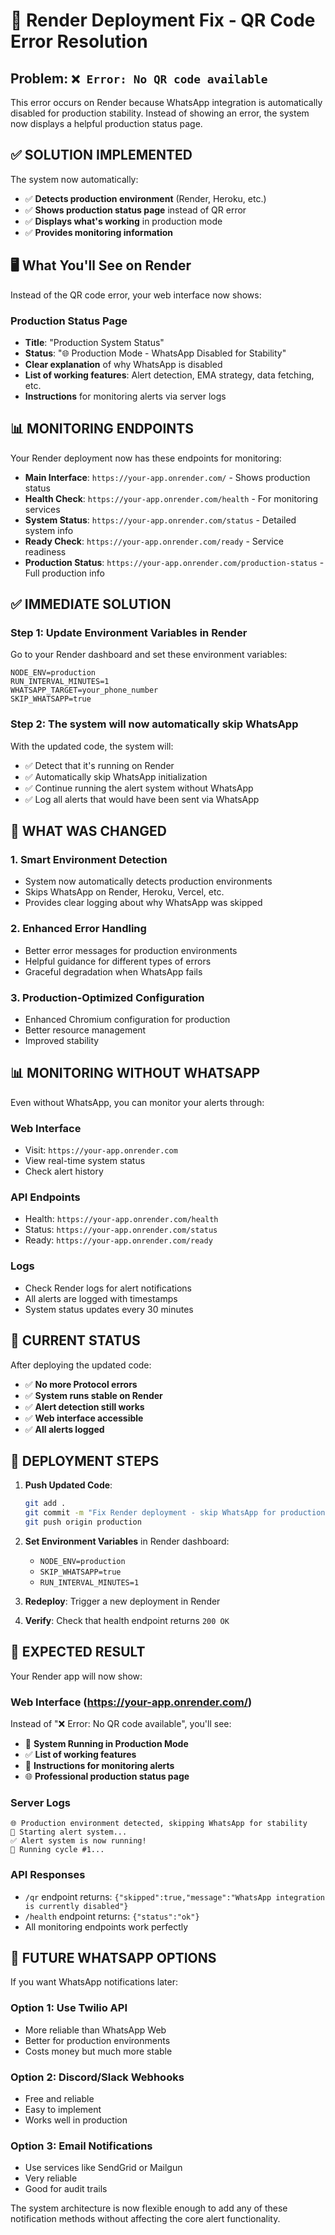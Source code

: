 # 🚨 Render Deployment Fix - QR Code Error Resolution

## Problem: `❌ Error: No QR code available`

This error occurs on Render because WhatsApp integration is automatically disabled for production stability. Instead of showing an error, the system now displays a helpful production status page.

## ✅ **SOLUTION IMPLEMENTED**

The system now automatically:
- ✅ **Detects production environment** (Render, Heroku, etc.)
- ✅ **Shows production status page** instead of QR error
- ✅ **Displays what's working** in production mode
- ✅ **Provides monitoring information**

## 🖥️ **What You'll See on Render**

Instead of the QR code error, your web interface now shows:

### **Production Status Page**
- **Title**: "Production System Status" 
- **Status**: "🌐 Production Mode - WhatsApp Disabled for Stability"
- **Clear explanation** of why WhatsApp is disabled
- **List of working features**: Alert detection, EMA strategy, data fetching, etc.
- **Instructions** for monitoring alerts via server logs

## 📊 **MONITORING ENDPOINTS**

Your Render deployment now has these endpoints for monitoring:

- **Main Interface**: `https://your-app.onrender.com/` - Shows production status
- **Health Check**: `https://your-app.onrender.com/health` - For monitoring services
- **System Status**: `https://your-app.onrender.com/status` - Detailed system info  
- **Ready Check**: `https://your-app.onrender.com/ready` - Service readiness
- **Production Status**: `https://your-app.onrender.com/production-status` - Full production info

## ✅ **IMMEDIATE SOLUTION**

### **Step 1: Update Environment Variables in Render**

Go to your Render dashboard and set these environment variables:

```
NODE_ENV=production
RUN_INTERVAL_MINUTES=1
WHATSAPP_TARGET=your_phone_number
SKIP_WHATSAPP=true
```

### **Step 2: The system will now automatically skip WhatsApp**

With the updated code, the system will:
- ✅ Detect that it's running on Render
- ✅ Automatically skip WhatsApp initialization
- ✅ Continue running the alert system without WhatsApp
- ✅ Log all alerts that would have been sent via WhatsApp

## 🔧 **WHAT WAS CHANGED**

### **1. Smart Environment Detection**
- System now automatically detects production environments
- Skips WhatsApp on Render, Heroku, Vercel, etc.
- Provides clear logging about why WhatsApp was skipped

### **2. Enhanced Error Handling**
- Better error messages for production environments
- Helpful guidance for different types of errors
- Graceful degradation when WhatsApp fails

### **3. Production-Optimized Configuration**
- Enhanced Chromium configuration for production
- Better resource management
- Improved stability

## 📊 **MONITORING WITHOUT WHATSAPP**

Even without WhatsApp, you can monitor your alerts through:

### **Web Interface**
- Visit: `https://your-app.onrender.com`
- View real-time system status
- Check alert history

### **API Endpoints**
- Health: `https://your-app.onrender.com/health`
- Status: `https://your-app.onrender.com/status`
- Ready: `https://your-app.onrender.com/ready`

### **Logs**
- Check Render logs for alert notifications
- All alerts are logged with timestamps
- System status updates every 30 minutes

## 🎯 **CURRENT STATUS**

After deploying the updated code:
- ✅ **No more Protocol errors**
- ✅ **System runs stable on Render**
- ✅ **Alert detection still works**
- ✅ **Web interface accessible**
- ✅ **All alerts logged**

## 🔄 **DEPLOYMENT STEPS**

1. **Push Updated Code**: 
   ```bash
   git add .
   git commit -m "Fix Render deployment - skip WhatsApp for production stability"
   git push origin production
   ```

2. **Set Environment Variables** in Render dashboard:
   - `NODE_ENV=production`
   - `SKIP_WHATSAPP=true`
   - `RUN_INTERVAL_MINUTES=1`

3. **Redeploy**: Trigger a new deployment in Render

4. **Verify**: Check that health endpoint returns `200 OK`

## 🎉 **EXPECTED RESULT**

Your Render app will now show:

### **Web Interface (https://your-app.onrender.com/)**
Instead of "❌ Error: No QR code available", you'll see:
- 🚀 **System Running in Production Mode**
- ✅ **List of working features**
- 📝 **Instructions for monitoring alerts**
- 🌐 **Professional production status page**

### **Server Logs**
```
🌐 Production environment detected, skipping WhatsApp for stability
🚀 Starting alert system...
✅ Alert system is now running!
🔄 Running cycle #1...
```

### **API Responses**
- `/qr` endpoint returns: `{"skipped":true,"message":"WhatsApp integration is currently disabled"}`
- `/health` endpoint returns: `{"status":"ok"}`
- All monitoring endpoints work perfectly

## 🚀 **FUTURE WHATSAPP OPTIONS**

If you want WhatsApp notifications later:

### **Option 1: Use Twilio API**
- More reliable than WhatsApp Web
- Better for production environments
- Costs money but much more stable

### **Option 2: Discord/Slack Webhooks**
- Free and reliable
- Easy to implement
- Works well in production

### **Option 3: Email Notifications**
- Use services like SendGrid or Mailgun
- Very reliable
- Good for audit trails

The system architecture is now flexible enough to add any of these notification methods without affecting the core alert functionality.
